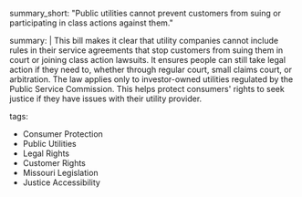 summary_short: "Public utilities cannot prevent customers from suing or participating in class actions against them."

summary: |
  This bill makes it clear that utility companies cannot include rules in their service agreements that stop customers from suing them in court or joining class action lawsuits. It ensures people can still take legal action if they need to, whether through regular court, small claims court, or arbitration. The law applies only to investor-owned utilities regulated by the Public Service Commission. This helps protect consumers' rights to seek justice if they have issues with their utility provider.

tags:
  - Consumer Protection
  - Public Utilities
  - Legal Rights
  - Customer Rights
  - Missouri Legislation
  - Justice Accessibility
